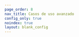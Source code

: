 ```yaml
---
page_order: 8
nav_title: Casos de uso avanzado
config_only: true
noindex: true
layout: blank_config
---
```

